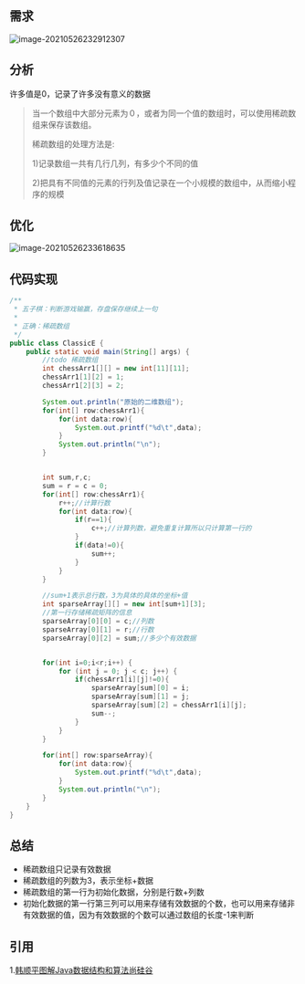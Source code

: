 ## 需求

![image-20210526232912307](https://gitee.com/BothSavage/PicGo/raw/master/image/image-20210526232912307.png)

## 分析

许多值是0，记录了许多没有意义的数据

> 当一个数组中大部分元素为０，或者为同一个值的数组时，可以使用稀疏数组来保存该数组。
>
> 稀疏数组的处理方法是:
>
> 1)记录数组一共有几行几列，有多少个不同的值
>
> 2)把具有不同值的元素的行列及值记录在一个小规模的数组中，从而缩小程序的规模

## 优化

![image-20210526233618635](https://gitee.com/BothSavage/PicGo/raw/master/image/image-20210526233618635.png)

## 代码实现

```java
/**
 * 五子棋：判断游戏输赢，存盘保存继续上一句
 *
 * 正确：稀疏数组
 */
public class ClassicE {
    public static void main(String[] args) {
        //todo 稀疏数组
        int chessArr1[][] = new int[11][11];
        chessArr1[1][2] = 1;
        chessArr1[2][3] = 2;

        System.out.println("原始的二维数组");
        for(int[] row:chessArr1){
            for(int data:row){
                System.out.printf("%d\t",data);
            }
            System.out.println("\n");
        }


        int sum,r,c;
        sum = r = c = 0;
        for(int[] row:chessArr1){
            r++;//计算行数
            for(int data:row){
                if(r==1){
                    c++;//计算列数，避免重复计算所以只计算第一行的
                }
                if(data!=0){
                    sum++;
                }
            }
        }

        //sum+1表示总行数，3为具体的具体的坐标+值
        int sparseArray[][] = new int[sum+1][3];
        //第一行存储稀疏矩阵的信息
        sparseArray[0][0] = c;//列数
        sparseArray[0][1] = r;//行数
        sparseArray[0][2] = sum;//多少个有效数据


        for(int i=0;i<r;i++) {
            for (int j = 0; j < c; j++) {
                if(chessArr1[i][j]!=0){
                    sparseArray[sum][0] = i;
                    sparseArray[sum][1] = j;
                    sparseArray[sum][2] = chessArr1[i][j];
                    sum--;
                }
            }
        }

        for(int[] row:sparseArray){
            for(int data:row){
                System.out.printf("%d\t",data);
            }
            System.out.println("\n");
        }
    }
}
```

## 总结

* 稀疏数组只记录有效数据
* 稀疏数组的列数为3，表示坐标+数据
* 稀疏数组的第一行为初始化数据，分别是行数+列数
* 初始化数据的第一行第三列可以用来存储有效数据的个数，也可以用来存储非有效数据的值，因为有效数据的个数可以通过数组的长度-1来判断

## 引用

1.[韩顺平图解Java数据结构和算法尚硅谷](http://www.atguigu.com/)

